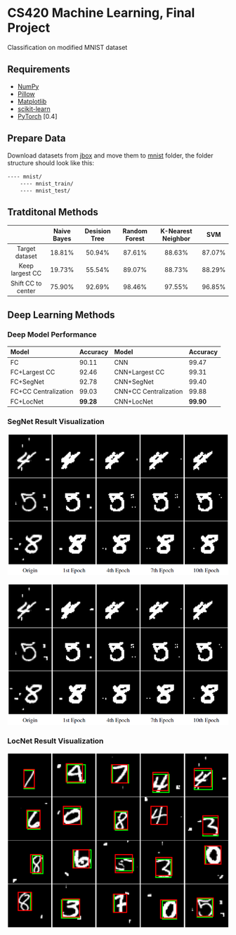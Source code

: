 # CS420 Machine Learning, Final Project
Classification on modified MNIST dataset

## Requirements
- [NumPy](https://github.com/numpy/numpy)
- [Pillow](https://github.com/python-pillow/Pillow)
- [Matplotlib](https://github.com/matplotlib/matplotlib)
- [scikit-learn](http://scikit-learn.org/stable/index.html)
- [PyTorch](https://github.com/pytorch/pytorch) [0.4]

## Prepare Data
Download datasets from [jbox](https://jbox.sjtu.edu.cn/l/VooiCd) and move them to [mnist](./mnist) folder, the folder structure should look like this:

    ---- mnist/
        ---- mnist_train/
        ---- mnist_test/

## Tratditonal Methods

|  | Naive Bayes | Desision Tree | Random Forest | K-Nearest Neighbor | SVM |
| :----: |:------------:| :----: |:------------:| :-: | :-: |
| Target dataset | 18.81% | 50.94% | 87.61% | 88.63% | 87.07% |
| Keep largest CC | 19.73% | 55.54% | 89.07% | 88.73% |88.29%|
| Shift CC to center | 75.90% | 92.69% | 98.46% | 97.55% | 96.85%|

## Deep Learning Methods

### Deep Model Performance

|Model|Accuracy|Model|Accuracy|
|:---|---|:---|---|
|FC|90.11|CNN|99.47|
|FC+Largest CC| 92.46|CNN+Largest CC|99.31|
|FC+SegNet| 92.78|CNN+SegNet|99.40|
|FC+CC Centralization|99.03|CNN+CC Centralization|99.88|
|FC+LocNet|**99.28**|CNN+LocNet|**99.90**|

### SegNet Result Visualization

<div align=center>

<img src="./deep_learning_methods/img/segnet_vis.png" width="600" />

![](./deep_learning_methods/img/segnet_vis.png)

</div>

### LocNet Result Visualization

<div align=center>

![](./deep_learning_methods/img/locnet_vis.png)

</div>